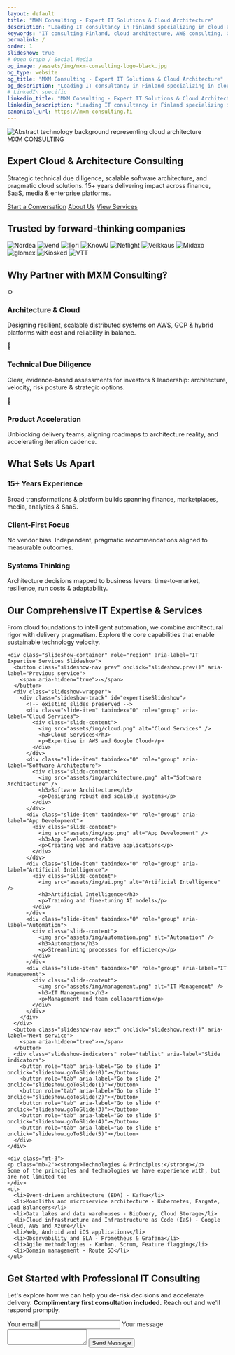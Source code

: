 ```yaml
---
layout: default
title: "MXM Consulting - Expert IT Solutions & Cloud Architecture"
description: "Leading IT consultancy in Finland specializing in cloud architecture, technical due diligence, and digital transformation. 15+ years experience with AWS, Google Cloud, and enterprise solutions."
keywords: "IT consulting Finland, cloud architecture, AWS consulting, Google Cloud, technical due diligence, software development, digital transformation, microservices"
permalink: /
order: 1
slideshow: true
# Open Graph / Social Media
og_image: /assets/img/mxm-consulting-logo-black.jpg
og_type: website
og_title: "MXM Consulting - Expert IT Solutions & Cloud Architecture"
og_description: "Leading IT consultancy in Finland specializing in cloud architecture, technical due diligence, and digital transformation. 15+ years experience with AWS, Google Cloud, and enterprise solutions."
# LinkedIn specific
linkedin_title: "MXM Consulting - Expert IT Solutions & Cloud Architecture"
linkedin_description: "Leading IT consultancy in Finland specializing in cloud architecture, technical due diligence, and digital transformation. 15+ years experience with AWS, Google Cloud, and enterprise solutions."
canonical_url: https://mxm-consulting.fi
---
```


<section class="hero full-bleed" aria-label="Hero">
  <picture>
    <!-- Example hero image reference; replace hero-bg.jpg with an optimized asset placed under /assets/img/ -->
    <source srcset="/assets/img/hero-bg-light-blue.png" type="image/png" />
    <img class="hero__bg" src="/assets/img/hero-bg-light-blue.png" alt="Abstract technology background representing cloud architecture" loading="eager" decoding="async" />
  </picture>
  <div class="mxm-container hero__content">
    <div class="hero-tag" aria-hidden="true">MXM CONSULTING</div>
  <h1>Expert <span class="gradient">Cloud & Architecture</span> Consulting</h1>
  <p class="hero-lead">Strategic technical due diligence, scalable software architecture, and pragmatic cloud solutions. 15+ years delivering impact across finance, SaaS, media & enterprise platforms.</p>
  <div class="hero-cta">
      <a href="#contact" class="btn accent">Start a Conversation</a>
      <a href="/about/" class="btn outline">About Us</a>
      <a href="/services/" class="btn outline">View Services</a>
    </div>
  </div>
</section>

<section class="section alt" aria-labelledby="clients-heading">
  <div class="mxm-container">
    <h2 id="clients-heading" class="mb-3">Trusted by forward-thinking companies</h2>
    <div class="logo-cloud" role="list" aria-label="Client logos">
      <img src="assets/img/clients/nordea.png" alt="Nordea" role="listitem" />
      <img src="assets/img/clients/vend.png" alt="Vend" role="listitem" />
      <img src="assets/img/clients/tori.png" alt="Tori" role="listitem" />
      <img src="assets/img/clients/knowu.png" alt="KnowU" role="listitem" />
      <img src="assets/img/clients/netlight.png" alt="Netlight" role="listitem" />
      <img src="assets/img/clients/veikkaus.png" alt="Veikkaus" role="listitem" />
      <img src="assets/img/clients/midaxo.png" alt="Midaxo" role="listitem" />
      <img src="assets/img/clients/glomex.png" alt="glomex" role="listitem" />
      <img src="assets/img/clients/kiosked.png" alt="Kiosked" role="listitem" />
      <img src="assets/img/clients/vtt.png" alt="VTT" role="listitem" />
    </div>
  </div>
</section>

<section class="section" aria-labelledby="why-heading">
  <div class="mxm-container">
    <h2 id="why-heading">Why Partner with MXM Consulting?</h2>
  <div class="mxm-grid cols-3 tight services-grid centered-rows mt-3">
      <div class="mxm-card reveal-up" data-delay="1">
        <div class="icon" aria-hidden="true">⚙️</div>
        <h3>Architecture & Cloud</h3>
        <p>Designing resilient, scalable distributed systems on AWS, GCP & hybrid platforms with cost and reliability in balance.</p>
      </div>
      <div class="mxm-card reveal-up" data-delay="2">
        <div class="icon" aria-hidden="true">🧭</div>
        <h3>Technical Due Diligence</h3>
        <p>Clear, evidence-based assessments for investors & leadership: architecture, velocity, risk posture & strategic options.</p>
      </div>
      <div class="mxm-card reveal-up" data-delay="3">
        <div class="icon" aria-hidden="true">🚀</div>
        <h3>Product Acceleration</h3>
        <p>Unblocking delivery teams, aligning roadmaps to architecture reality, and accelerating iteration cadence.</p>
      </div>
    </div>
  </div>
</section>

<section class="section alt" aria-labelledby="differentiators-heading">
  <div class="mxm-container">
    <h2 id="differentiators-heading">What Sets Us Apart</h2>
  <div class="mxm-grid cols-3 tight centered-rows">
      <div class="mxm-card"><h3>15+ Years Experience</h3><p>Broad transformations & platform builds spanning finance, marketplaces, media, analytics & SaaS.</p></div>
      <div class="mxm-card"><h3>Client-First Focus</h3><p>No vendor bias. Independent, pragmatic recommendations aligned to measurable outcomes.</p></div>
      <div class="mxm-card"><h3>Systems Thinking</h3><p>Architecture decisions mapped to business levers: time-to-market, resilience, run costs & adaptability.</p></div>
    </div>
  </div>
</section>

<section class="section" aria-labelledby="expertise-heading">
  <div class="mxm-container">
    <h2 id="expertise-heading" class="mb-2">Our Comprehensive IT Expertise & Services</h2>
    <p class="mb-4" style="max-width:860px">From cloud foundations to intelligent automation, we combine architectural rigor with delivery pragmatism. Explore the core capabilities that enable sustainable technology velocity.</p>

    <div class="slideshow-container" role="region" aria-label="IT Expertise Services Slideshow">
      <button class="slideshow-nav prev" onclick="slideshow.prev()" aria-label="Previous service">
        <span aria-hidden="true">‹</span>
      </button>
      <div class="slideshow-wrapper">
        <div class="slideshow-track" id="expertiseSlideshow">
          <!-- existing slides preserved -->
          <div class="slide-item" tabindex="0" role="group" aria-label="Cloud Services">
            <div class="slide-content">
              <img src="assets/img/cloud.png" alt="Cloud Services" />
              <h3>Cloud Services</h3>
              <p>Expertise in AWS and Google Cloud</p>
            </div>
          </div>
          <div class="slide-item" tabindex="0" role="group" aria-label="Software Architecture">
            <div class="slide-content">
              <img src="assets/img/architecture.png" alt="Software Architecture" />
              <h3>Software Architecture</h3>
              <p>Designing robust and scalable systems</p>
            </div>
          </div>
          <div class="slide-item" tabindex="0" role="group" aria-label="App Development">
            <div class="slide-content">
              <img src="assets/img/app.png" alt="App Development" />
              <h3>App Development</h3>
              <p>Creating web and native applications</p>
            </div>
          </div>
          <div class="slide-item" tabindex="0" role="group" aria-label="Artificial Intelligence">
            <div class="slide-content">
              <img src="assets/img/ai.png" alt="Artificial Intelligence" />
              <h3>Artificial Intelligence</h3>
              <p>Training and fine-tuning AI models</p>
            </div>
          </div>
          <div class="slide-item" tabindex="0" role="group" aria-label="Automation">
            <div class="slide-content">
              <img src="assets/img/automation.png" alt="Automation" />
              <h3>Automation</h3>
              <p>Streamlining processes for efficiency</p>
            </div>
          </div>
          <div class="slide-item" tabindex="0" role="group" aria-label="IT Management">
            <div class="slide-content">
              <img src="assets/img/management.png" alt="IT Management" />
              <h3>IT Management</h3>
              <p>Management and team collaboration</p>
            </div>
          </div>
        </div>
      </div>
      <button class="slideshow-nav next" onclick="slideshow.next()" aria-label="Next service">
        <span aria-hidden="true">›</span>
      </button>
      <div class="slideshow-indicators" role="tablist" aria-label="Slide indicators">
        <button role="tab" aria-label="Go to slide 1" onclick="slideshow.goToSlide(0)"></button>
        <button role="tab" aria-label="Go to slide 2" onclick="slideshow.goToSlide(1)"></button>
        <button role="tab" aria-label="Go to slide 3" onclick="slideshow.goToSlide(2)"></button>
        <button role="tab" aria-label="Go to slide 4" onclick="slideshow.goToSlide(3)"></button>
        <button role="tab" aria-label="Go to slide 5" onclick="slideshow.goToSlide(4)"></button>
        <button role="tab" aria-label="Go to slide 6" onclick="slideshow.goToSlide(5)"></button>
      </div>
    </div>

    <div class="mt-3">
    <p class="mb-2"><strong>Technologies & Principles:</strong></p>
    Some of the principles and technologies we have experience with, but are not limited to:
    </div>
    <ul>
      <li>Event-driven architecture (EDA) - Kafka</li>
      <li>Monoliths and microservice architecture - Kubernetes, Fargate, Load Balancers</li>
      <li>Data lakes and data warehouses - BiqQuery, Cloud Storage</li>
      <li>Cloud infrastructure and Infrastructure as Code (IaS) - Google Cloud, AWS and Azure</li>
      <li>Web, Android and iOS applications</li>
      <li>Observability and SLA - Prometheus & Grafana</li>
      <li>Agile methodologies - Kanban, Scrum, Feature flagging</li>
      <li>Domain management - Route 53</li>
    </ul>
  </div>
</section>

<!-- Duplicate legacy slideshow removed -->

<section class="section gradient-dark" id="contact" aria-labelledby="contact-heading">
  <div class="mxm-container">
    <h2 id="contact-heading">Get Started with Professional IT Consulting</h2>
    <p class="mb-3" style="max-width:760px">Let's explore how we can help you de-risk decisions and accelerate delivery. <strong>Complimentary first consultation included.</strong> Reach out and we'll respond promptly.</p>
    <form
      action="https://formspree.io/f/xyzgwzaq"
      method="POST"
      class="contact-form"
    >
      <label for="email">Your email</label>
      <input type="email" id="email" name="email" autocomplete="email" required>
      <label for="message">Your message</label>
      <textarea id="message" name="message" required></textarea>
  <button type="submit" class="submit-button btn accent">Send Message</button>
    </form>
  </div>
</section>

